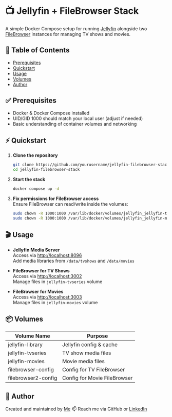 # 📺 Jellyfin + FileBrowser Stack

A simple Docker Compose setup for running [Jellyfin](https://jellyfin.org/) alongside two [FileBrowser](https://filebrowser.org/) instances for managing TV shows and movies.

## 📑 Table of Contents

- [Prerequisites](#prerequisites)
- [Quickstart](#quickstart)
- [Usage](#usage)
- [Volumes](#volumes)
- [Author](#author)

## ✅ Prerequisites

- Docker & Docker Compose installed
- UID/GID 1000 should match your local user (adjust if needed)
- Basic understanding of container volumes and networking

## ⚡ Quickstart

1. **Clone the repository**
   ```bash
   git clone https://github.com/yourusername/jellyfin-filebrowser-stack.git
   cd jellyfin-filebrowser-stack
   ```

2. **Start the stack**
   ```bash
   docker compose up -d
   ```

3. **Fix permissions for FileBrowser access**  
   Ensure FileBrowser can read/write inside the volumes:
   ```bash
   sudo chown -R 1000:1000 /var/lib/docker/volumes/jellyfin_jellyfin-tvseries/_data/
   sudo chown -R 1000:1000 /var/lib/docker/volumes/jellyfin_jellyfin-movies/_data/
   ```

## 🎬 Usage

- **Jellyfin Media Server**  
  Access via [http://localhost:8096](http://localhost:8096)  
  Add media libraries from `/data/tvshows` and `/data/movies`

- **FileBrowser for TV Shows**  
  Access via [http://localhost:3002](http://localhost:3002)  
  Manage files in `jellyfin-tvseries` volume

- **FileBrowser for Movies**  
  Access via [http://localhost:3003](http://localhost:3003)  
  Manage files in `jellyfin-movies` volume

## 📦 Volumes

| Volume Name           | Purpose                  |
|-----------------------|--------------------------|
| jellyfin-library      | Jellyfin config & cache  |
| jellyfin-tvseries     | TV show media files      |
| jellyfin-movies       | Movie media files        |
| filebrowser-config    | Config for TV FileBrowser|
| filebrowser2-config   | Config for Movie FileBrowser|

## 👤 Author
 
Created and maintained by [Me](https://github.com/jonathan-priebe)
📫 Reach me via GitHub or [LinkedIn](https://www.linkedin.com/in/jonathan-priebe25) 

